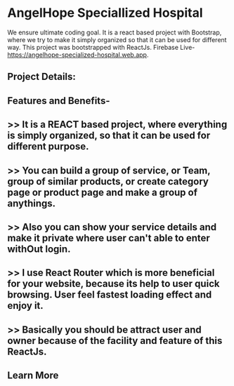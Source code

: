 # AngelHope Speciallized Hospital

We ensure ultimate coding goal. It is a react based project with Bootstrap, where we try to make it simply organized so that it can be used for different way.
This project was bootstrapped with ReactJs. Firebase Live- https://angelhope-specialized-hospital.web.app.

## Project Details: 
## Features and Benefits-
## >> It is a REACT based project, where everything is simply organized, so that it can be used for different purpose.

## >> You can build a group of service, or Team, group of similar products, or create category page or product page and make a group of anythings.

## >> Also you can show your service details and make it private where user can't able to enter withOut login.

## >> I use React Router which is more beneficial for your website, because its help to user quick browsing. User feel fastest loading effect and enjoy it.

## >> Basically you should be attract user and owner because of the facility and feature of this ReactJs.



## Learn More


